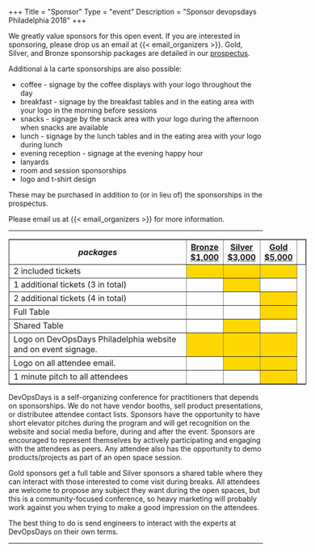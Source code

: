 +++
Title = "Sponsor"
Type = "event"
Description = "Sponsor devopsdays Philadelphia 2018"
+++

We greatly value sponsors for this open event.  If you are interested in sponsoring, please drop us an email at {{< email_organizers >}}.  Gold, Silver, and Bronze sponsorship packages are detailed in our <a href="/events/2018-philadelphia/sponsor/devopsdaysPHL2018-prospectus.pdf">prospectus</a>.

Additional à la carte sponsorships are also possible:

<ul>
<li>coffee - signage by the coffee displays with your logo throughout the day
<li>breakfast - signage by the breakfast tables and in the eating area with your logo in the morning before sessions
<li>snacks - signage by the snack area with your logo during the afternoon when snacks are available
<li>lunch - signage by the lunch tables and in the eating area with your logo during lunch
<li>evening reception - signage at the evening happy hour
<li>lanyards
<li>room and session sponsorships
<li>logo and t-shirt design
</ul>

These may be purchased in addition to (or in lieu of) the sponsorships in the prospectus.

Please email us at {{< email_organizers >}} for more information.

<hr>

<div style="width:590px">
<table border=1 cellspacing=1>
  <tr>
    <th><i>packages</i></th>
    <th><center><b><u>Bronze<br />$1,000</u></b></center></th>
    <th><center><b><u>Silver<br />$3,000</u></b></center></th>
    <th><center><b><u>Gold<br />$5,000</u></b></center></th>
    <th></th>
  </tr>
<tr><td>2 included tickets</td><td bgcolor="gold">&nbsp;</td><td bgcolor="gold">&nbsp;</td><td bgcolor="gold">&nbsp;</td></tr>
<tr><td>1 additional tickets (3 in total)</td><td>&nbsp;</td><td bgcolor="gold">&nbsp;</td><td>&nbsp;</td></tr>
<tr><td>2 additional tickets (4 in total)</td><td>&nbsp;</td><td>&nbsp;</td><td bgcolor="gold">&nbsp;</td></tr>
<tr><td>Full Table</td><td>&nbsp;</td><td>&nbsp;</td><td bgcolor="gold">&nbsp;</td></tr>
<tr><td>Shared Table</td><td>&nbsp;</td><td bgcolor="gold">&nbsp;</td><td>&nbsp;</td></tr>
<tr><td>Logo on DevOpsDays Philadelphia website and on event signage.</td><td bgcolor="gold">&nbsp;</td><td bgcolor="gold">&nbsp;</td><td bgcolor="gold">&nbsp;</td></tr>
<tr><td>Logo on all attendee email.</td><td>&nbsp;</td><td bgcolor="gold">&nbsp;</td><td bgcolor="gold">&nbsp;</td></tr>
<tr><td>1 minute pitch to all attendees</td><td>&nbsp;</td><td>&nbsp;</td><td bgcolor="gold">&nbsp;</td></tr>
</table>
</div>

DevOpsDays is a self-organizing conference for practitioners that depends on sponsorships. We do not have vendor booths, sell product presentations, or distributee attendee contact lists. Sponsors have the opportunity to have short elevator pitches during the program and will get recognition on the website and social media before, during and after the event. Sponsors are encouraged to represent themselves by actively participating and engaging with the attendees as peers. Any attendee also has the opportunity to demo products/projects as part of an open space session.

Gold sponsors get a full table and Silver sponsors a shared table where they can interact with those interested to come visit during breaks. All attendees are welcome to propose any subject they want during the open spaces, but this is a community-focused conference, so heavy marketing will probably work against you when trying to make a good impression on the attendees.

The best thing to do is send engineers to interact with the experts at DevOpsDays on their own terms.
<br>
<hr/>


